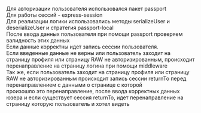 Для авторизации пользователя использовался пакет passport <br>
Для работы сессий - express-session <br>
Для реализации логики использовались методы serializeUser и deserializeUser и стратегия passport-local <br>
После ввода данных пользователя при помощи passport проверяем валидность этих данных <br>
Если данные корректны идет запись сессии пользователя. <br>
Если введенные данные не верны или пользователь заходит на страницу профиля или страницу RAW не авторизированным, происходит перенаправление на страницу логина при помощи middleware <br>
Так же, если пользователь заходит на страницу профиля или страницу RAW не авторизированным происходит запись сессии returnTo перед перенаправлением с данными о странице с которой <br>произошло это перенаправление, после ввода корректных данных юзера и если существует сессия returnTo, идет перенаправление на страницу которую пользователь и хотел видеть
